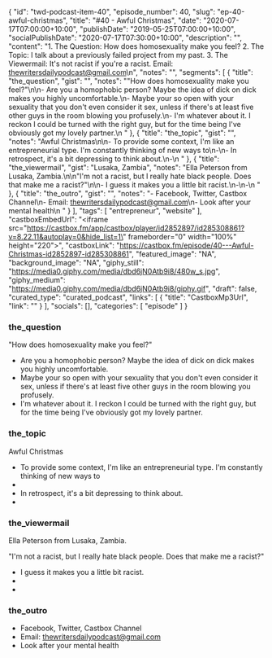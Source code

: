 {
	"id": "twd-podcast-item-40",
	"episode_number": 40,
	"slug": "ep-40-awful-christmas",
	"title": "#40 - Awful Christmas",
	"date": "2020-07-17T07:00:00+10:00",
	"publishDate": "2019-05-25T07:00:00+10:00",
	"socialPublishDate": "2020-07-17T07:30:00+10:00",
	"description": "",
	"content": "1. The Question: How does homosexuality make you feel? 2. The Topic: I talk about a previously failed project from my past. 3. The Viewermail: It's not racist if you're a racist. Email: thewritersdailypodcast@gmail.com\n",
	"notes": "",
	"segments": [
		{
			"title": "the_question",
			"gist": "",
			"notes": "\"How does homosexuality make you feel?\"\n\n- Are you a homophobic person? Maybe the idea of dick on dick makes you highly uncomfortable.\n- Maybe your so open with your sexuality that you don't even consider it sex, unless if there's at least five other guys in the room blowing you profusely.\n- I'm whatever about it. I reckon I could be turned with the right guy, but for the time being I've obviously got my lovely partner.\n      "
		},
		{
			"title": "the_topic",
			"gist": "",
			"notes": "Awful Christmas\n\n- To provide some context, I'm like an entrepreneurial type. I'm constantly thinking of new ways to\n-\n- In retrospect, it's a bit depressing to think about.\n-\n      "
		},
		{
			"title": "the_viewermail",
			"gist": "Lusaka, Zambia",
			"notes": "Ella Peterson from Lusaka, Zambia.\n\n\"I'm not a racist, but I really hate black people. Does that make me a racist?\"\n\n- I guess it makes you a little bit racist.\n-\n-\n      "
		},
		{
			"title": "the_outro",
			"gist": "",
			"notes": "- Facebook, Twitter, Castbox Channel\n- Email: thewritersdailypodcast@gmail.com\n- Look after your mental health\n      "
		}
	],
	"tags": [
		"entrepreneur",
		"website"
	],
	"castboxEmbedUrl": "<iframe src=\"https://castbox.fm/app/castbox/player/id2852897/id285308861?v=8.22.11&autoplay=0&hide_list=1\" frameborder=\"0\" width=\"100%\" height=\"220\"></iframe>",
	"castboxLink": "https://castbox.fm/episode/40---Awful-Christmas-id2852897-id285308861",
	"featured_image": "NA",
	"background_image": "NA",
	"giphy_still": "https://media0.giphy.com/media/dbd6jN0Atb9i8/480w_s.jpg",
	"giphy_medium": "https://media0.giphy.com/media/dbd6jN0Atb9i8/giphy.gif",
	"draft": false,
	"curated_type": "curated_podcast",
	"links": [
		{
			"title": "CastboxMp3Url",
			"link": ""
		}
	],
	"socials": [],
	"categories": [
		"episode"
	]
}

### the_question

"How does homosexuality make you feel?"

- Are you a homophobic person? Maybe the idea of dick on dick makes you highly uncomfortable.
- Maybe your so open with your sexuality that you don't even consider it sex, unless if there's at least five other guys in the room blowing you profusely.
- I'm whatever about it. I reckon I could be turned with the right guy, but for the time being I've obviously got my lovely partner.
      
### the_topic

Awful Christmas

- To provide some context, I'm like an entrepreneurial type. I'm constantly thinking of new ways to
-
- In retrospect, it's a bit depressing to think about.
-
      
### the_viewermail

Ella Peterson from Lusaka, Zambia.

"I'm not a racist, but I really hate black people. Does that make me a racist?"

- I guess it makes you a little bit racist.
-
-
      
### the_outro

- Facebook, Twitter, Castbox Channel
- Email: thewritersdailypodcast@gmail.com
- Look after your mental health
      
